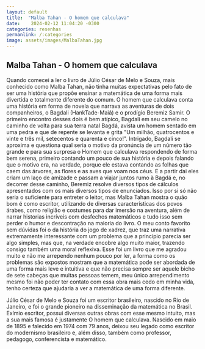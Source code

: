 ```yaml
---
layout: default
title:  "Malba Tahan - O homem que calculava"
date:    2024-02-12 11:04:20 -0300
categories: resenhas
permanlink: /:categories
image: assets/images/MalbaTahan.jpg
---
```


<h2>Malba Tahan - O homem que calculava</h2>

Quando comecei a ler o livro de Júlio César de Melo e Souza, mais conhecido como Malba Tahan, não tinha muitas expectativas pelo fato de ser uma história que propõe ensinar a matemática de uma forma mais divertida e totalmente diferente do comum. O homem que calculava conta uma história em forma de novela que narrava as aventuras de dois companheiros, o Bagdali (HankTade-Maiá) e o prodígio Beremiz Samir. O primeiro encontro desses dois é bem atípico, Bagdali em seu camelo no caminho de volta para sua terra natal Bagdá, avista um homem sentado em uma pedra e que de repente se levanta e grita "Um milhão, quatrocentos e vinte e três mil, setecentos e quarenta e cinco!". Intrigado, Bagdali se aproxima e questiona qual seria o motivo da pronúncia de um número tão grande e para sua surpresa o Homem que calculava respondendo de forma bem serena, primeiro contando um pouco de sua história e depois falando que o motivo era, na verdade, porque ele estava contando as folhas que caem das árvores, as flores e as aves que voam nos céus. E a partir dai eles criam um laço de amizade e passam a viajar juntos rumo à Bagdá e, no decorrer desse caminho, Beremiz resolve diversos tipos de cálculos apresentados com os mais diversos tipos de enunciados. Isso por si só não seria o suficiente para entreter o leitor, mas Malba Tahan mostra o quão bom é como escritor, utilizando de diversas características dos povos árabes, como religião e costumes para dar imersão na aventura, além de narrar historias incríveis com desfechos matemáticos e tudo isso sem perder o humor e descontração na maioria do livro. O meu conto favorito sem dúvidas foi o da história do jogo de xadrez, que traz uma narrativa extremamente interessante com um problema que a princípio parecia ser algo simples, mas que, na verdade encobre algo muito maior, trazendo consigo também uma moral reflexiva. Esse foi um livro que me agradou muito e não me arrependo nenhum pouco por ler, a forma como os problemas são expostos mostram que a matemática pode ser abordada de uma forma mais leve e intuitiva e que não precisa sempre ser aquele bicho de sete cabeças que muitas pessoas temem, meu único arrependimento mesmo foi não poder ter contato com essa obra mais cedo em minha vida, tenho certeza que ajudaria a ver a matemática de uma forma diferente. 

Júlio César de Melo e Souza foi um escritor brasileiro, nascido no Rio de Janeiro, e foi o grande pioneiro na disseminação da matemática no Brasil. Exímio escritor, possui diversas outras obras com esse mesmo intuito, mas a sua mais famosa é justamente O homem que calculava. Nascido em maio de 1895 e falecido em 1974 com 79 anos, deixou seu legado como escritor do modernismo brasileiro e, além disso, também como professor, pedagogo, conferencista e matemático.  